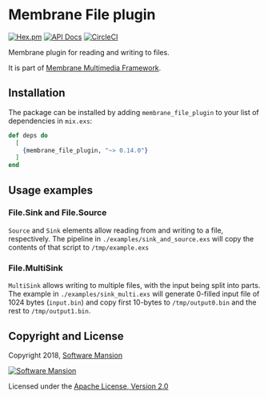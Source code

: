 # Membrane File plugin

[![Hex.pm](https://img.shields.io/hexpm/v/membrane_file_plugin.svg)](https://hex.pm/packages/membrane_file_plugin)
[![API Docs](https://img.shields.io/badge/api-docs-yellow.svg?style=flat)](https://hexdocs.pm/membrane_file_plugin/)
[![CircleCI](https://circleci.com/gh/membraneframework/membrane_file_plugin.svg?style=svg)](https://circleci.com/gh/membraneframework/membrane_file_plugin)

Membrane plugin for reading and writing to files.

It is part of [Membrane Multimedia Framework](https://membraneframework.org).

## Installation

The package can be installed by adding `membrane_file_plugin` to your list of dependencies in `mix.exs`:

```elixir
def deps do
  [
    {membrane_file_plugin, "~> 0.14.0"}
  ]
end
```

## Usage examples

### File.Sink and File.Source

`Source` and `Sink` elements allow reading from and writing to a file, respectively.
The pipeline in `./examples/sink_and_source.exs` will copy the contents of that script to `/tmp/example.exs`

### File.MultiSink

`MultiSink` allows writing to multiple files, with the input being split into parts.
The example in `./examples/sink_multi.exs` will generate 0-filled input file of 1024 bytes (`input.bin`)
and copy first 10-bytes to `/tmp/output0.bin` and the rest to `/tmp/output1.bin`.

## Copyright and License

Copyright 2018, [Software Mansion](https://swmansion.com/?utm_source=git&utm_medium=readme&utm_campaign=membrane)

[![Software Mansion](https://logo.swmansion.com/logo?color=white&variant=desktop&width=200&tag=membrane-github)](https://swmansion.com/?utm_source=git&utm_medium=readme&utm_campaign=membrane)

Licensed under the [Apache License, Version 2.0](LICENSE)
